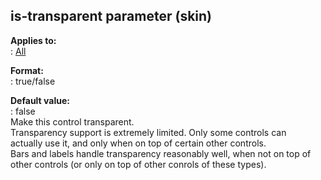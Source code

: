 ## is-transparent parameter (skin)    
**Applies to:**    
:   [All](/%7Bskin%7D/control)    
<!-- -->    
**Format:**    
:   true/false    
<!-- -->    
**Default value:**    
:   false    
Make this control transparent.    
Transparency support is extremely limited. Only some controls can    
actually use it, and only when on top of certain other controls.    
Bars and labels handle transparency reasonably well, when not on top of    
other controls (or only on top of other conrols of these types).  